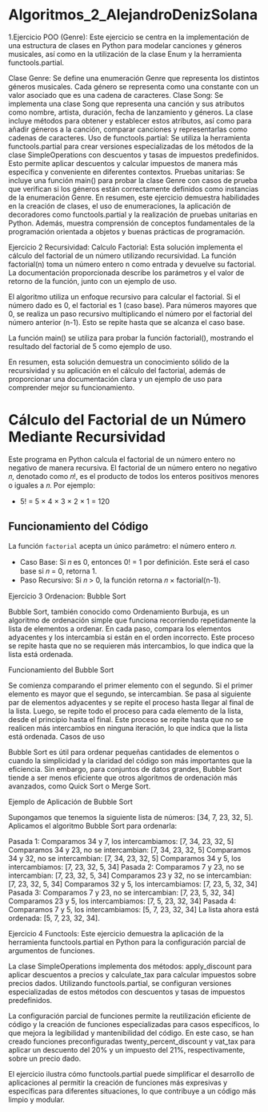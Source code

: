 # Algoritmos_2_AlejandroDenizSolana
1.Ejercicio POO (Genre):
Este ejercicio se centra en la implementación de una estructura de clases en Python para modelar canciones y géneros musicales, 
así como en la utilización de la clase Enum y la herramienta functools.partial.

Clase Genre: Se define una enumeración Genre que representa los distintos géneros musicales. Cada género se representa como una 
constante con un valor asociado que es una cadena de caracteres.
Clase Song: Se implementa una clase Song que representa una canción y sus atributos como nombre, artista, duración, fecha de 
lanzamiento y géneros. La clase incluye métodos para obtener y establecer estos atributos, así como para añadir géneros a la 
canción, comparar canciones y representarlas como cadenas de caracteres.
Uso de functools.partial: Se utiliza la herramienta functools.partial para crear versiones especializadas de los métodos de 
la clase SimpleOperations con descuentos y tasas de impuestos predefinidos. Esto permite aplicar descuentos y calcular impuestos
de manera más específica y conveniente en diferentes contextos.
Pruebas unitarias: Se incluye una función main() para probar la clase Genre con casos de prueba que verifican si los géneros 
están correctamente definidos como instancias de la enumeración Genre.
En resumen, este ejercicio demuestra habilidades en la creación de clases, el uso de enumeraciones, la aplicación de decoradores 
como functools.partial y la realización de pruebas unitarias en Python. Además, muestra comprensión de conceptos fundamentales de 
la programación orientada a objetos y buenas prácticas de programación.


Ejercicio 2 Recursividad: Calculo Factorial:
Esta solución implementa el cálculo del factorial de un número utilizando recursividad. La función factorial(n) toma un número 
entero n como entrada y devuelve su factorial. La documentación proporcionada describe los parámetros y el valor de retorno de 
la función, junto con un ejemplo de uso.

El algoritmo utiliza un enfoque recursivo para calcular el factorial. Si el número dado es 0, el factorial es 1 (caso base). Para 
números mayores que 0, se realiza un paso recursivo multiplicando el número por el factorial del número anterior (n-1). Esto se 
repite hasta que se alcanza el caso base.

La función main() se utiliza para probar la función factorial(), mostrando el resultado del factorial de 5 como ejemplo de uso.

En resumen, esta solución demuestra un conocimiento sólido de la recursividad y su aplicación en el cálculo del factorial, además 
de proporcionar una documentación clara y un ejemplo de uso para comprender mejor su funcionamiento.


# Cálculo del Factorial de un Número Mediante Recursividad

Este programa en Python calcula el factorial de un número entero no negativo de manera recursiva. El factorial de un número entero no negativo 𝑛, denotado como 𝑛!, es el producto de todos los enteros positivos menores o iguales a 𝑛. Por ejemplo:
- 5! = 5 × 4 × 3 × 2 × 1 = 120

## Funcionamiento del Código

La función `factorial` acepta un único parámetro: el número entero 𝑛.
- Caso Base: Si 𝑛 es 0, entonces 0! = 1 por definición. Este será el caso base si 𝑛 = 0, retorna 1.
- Paso Recursivo: Si 𝑛 > 0, la función retorna 𝑛 × factorial(n-1).

Ejercicio 3 Ordenacion:
Bubble Sort

Bubble Sort, también conocido como Ordenamiento Burbuja, es un algoritmo de ordenación simple que funciona recorriendo repetidamente la lista de elementos a ordenar. En cada paso, compara los elementos adyacentes y los intercambia si están en el orden incorrecto. Este proceso se repite hasta que no se requieren más intercambios, lo que indica que la lista está ordenada.

Funcionamiento del Bubble Sort

Se comienza comparando el primer elemento con el segundo.
Si el primer elemento es mayor que el segundo, se intercambian.
Se pasa al siguiente par de elementos adyacentes y se repite el proceso hasta llegar al final de la lista.
Luego, se repite todo el proceso para cada elemento de la lista, desde el principio hasta el final.
Este proceso se repite hasta que no se realicen más intercambios en ninguna iteración, lo que indica que la lista está ordenada.
Casos de uso

Bubble Sort es útil para ordenar pequeñas cantidades de elementos o cuando la simplicidad y la claridad del código son más importantes que la eficiencia. Sin embargo, para conjuntos de datos grandes, Bubble Sort tiende a ser menos eficiente que otros algoritmos de ordenación más avanzados, como Quick Sort o Merge Sort.

Ejemplo de Aplicación de Bubble Sort

Supongamos que tenemos la siguiente lista de números: [34, 7, 23, 32, 5]. Aplicamos el algoritmo Bubble Sort para ordenarla:

Pasada 1:
Comparamos 34 y 7, los intercambiamos: [7, 34, 23, 32, 5]
Comparamos 34 y 23, no se intercambian: [7, 34, 23, 32, 5]
Comparamos 34 y 32, no se intercambian: [7, 34, 23, 32, 5]
Comparamos 34 y 5, los intercambiamos: [7, 23, 32, 5, 34]
Pasada 2:
Comparamos 7 y 23, no se intercambian: [7, 23, 32, 5, 34]
Comparamos 23 y 32, no se intercambian: [7, 23, 32, 5, 34]
Comparamos 32 y 5, los intercambiamos: [7, 23, 5, 32, 34]
Pasada 3:
Comparamos 7 y 23, no se intercambian: [7, 23, 5, 32, 34]
Comparamos 23 y 5, los intercambiamos: [7, 5, 23, 32, 34]
Pasada 4:
Comparamos 7 y 5, los intercambiamos: [5, 7, 23, 32, 34]
La lista ahora está ordenada: [5, 7, 23, 32, 34].

Ejercicio 4 Functools:
Este ejercicio demuestra la aplicación de la herramienta functools.partial en Python para la configuración parcial de argumentos de funciones.

La clase SimpleOperations implementa dos métodos: apply_discount para aplicar descuentos a precios y calculate_tax para calcular impuestos sobre 
precios dados. Utilizando functools.partial, se configuran versiones especializadas de estos métodos con descuentos y tasas de impuestos predefinidos.

La configuración parcial de funciones permite la reutilización eficiente de código y la creación de funciones especializadas para casos específicos, 
lo que mejora la legibilidad y mantenibilidad del código. En este caso, se han creado funciones preconfiguradas twenty_percent_discount y vat_tax para 
aplicar un descuento del 20% y un impuesto del 21%, respectivamente, sobre un precio dado.

El ejercicio ilustra cómo functools.partial puede simplificar el desarrollo de aplicaciones al permitir la creación de funciones más expresivas y 
específicas para diferentes situaciones, lo que contribuye a un código más limpio y modular.





